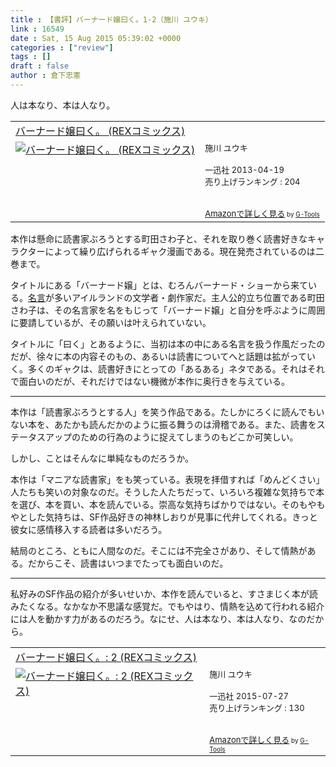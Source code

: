 ```yaml
---
title : 【書評】バーナード嬢曰く。1-2（施川 ユウキ）
link : 16549
date : Sat, 15 Aug 2015 05:39:02 +0000
categories : ["review"]
tags : []
draft : false
author : 倉下忠憲
---
```


人は本なり、本は人なり。

<table  border="0" cellpadding="5"><tr><td colspan="2"><a href="http://www.amazon.co.jp/%E3%83%90%E3%83%BC%E3%83%8A%E3%83%BC%E3%83%89%E5%AC%A2%E6%9B%B0%E3%81%8F%E3%80%82-REX%E3%82%B3%E3%83%9F%E3%83%83%E3%82%AF%E3%82%B9-%E6%96%BD%E5%B7%9D-%E3%83%A6%E3%82%A6%E3%82%AD-ebook/dp/B00JIFLWM8%3FSubscriptionId%3D15SMZCTB9V8NGR2TW082%26tag%3Drashita1000-22%26linkCode%3Dxm2%26camp%3D2025%26creative%3D165953%26creativeASIN%3DB00JIFLWM8" target="_blank">バーナード嬢曰く。 (REXコミックス)</a><img src="http://www.assoc-amazon.jp/e/ir?t=rashita1000-22&l=ur2&o=9" width="1" height="1" style="border: none;" alt="" /></td></tr><tr><td valign="top"><a href="http://www.amazon.co.jp/%E3%83%90%E3%83%BC%E3%83%8A%E3%83%BC%E3%83%89%E5%AC%A2%E6%9B%B0%E3%81%8F%E3%80%82-REX%E3%82%B3%E3%83%9F%E3%83%83%E3%82%AF%E3%82%B9-%E6%96%BD%E5%B7%9D-%E3%83%A6%E3%82%A6%E3%82%AD-ebook/dp/B00JIFLWM8%3FSubscriptionId%3D15SMZCTB9V8NGR2TW082%26tag%3Drashita1000-22%26linkCode%3Dxm2%26camp%3D2025%26creative%3D165953%26creativeASIN%3DB00JIFLWM8" target="_blank"><img src="http://ecx.images-amazon.com/images/I/51nbBjWyBCL._SL160_.jpg" border="0" alt="バーナード嬢曰く。 (REXコミックス)" /></a></td><td valign="top"><font size="-1">施川 ユウキ <br /><br />一迅社  2013-04-19<br />売り上げランキング : 204<br /><br /><br /><a href="http://www.amazon.co.jp/%E3%83%90%E3%83%BC%E3%83%8A%E3%83%BC%E3%83%89%E5%AC%A2%E6%9B%B0%E3%81%8F%E3%80%82-REX%E3%82%B3%E3%83%9F%E3%83%83%E3%82%AF%E3%82%B9-%E6%96%BD%E5%B7%9D-%E3%83%A6%E3%82%A6%E3%82%AD-ebook/dp/B00JIFLWM8%3FSubscriptionId%3D15SMZCTB9V8NGR2TW082%26tag%3Drashita1000-22%26linkCode%3Dxm2%26camp%3D2025%26creative%3D165953%26creativeASIN%3DB00JIFLWM8" target="_blank">Amazonで詳しく見る</a></font><font size="-2"> by <a href="http://www.goodpic.com/mt/aws/index.html" >G-Tools</a></font></td></tr></table>

本作は懸命に読書家ぶろうとする町田さわ子と、それを取り巻く読書好きなキャラクターによって繰り広げられるギャク漫画である。現在発売されているのは二巻まで。

タイトルにある「バーナード嬢」とは、むろんバーナード・ショーから来ている。<a href="http://www.oyobi.com/maxim01/01_33.html" target="_blank">名言</a>が多いアイルランドの文学者・劇作家だ。主人公的立ち位置である町田さわ子は、その名言家を名をもじって「バーナード嬢」と自分を呼ぶように周囲に要請しているが、その願いは叶えられていない。

タイトルに「曰く」とあるように、当初は本の中にある名言を扱う作風だったのだが、徐々に本の内容そのもの、あるいは読書についてへと話題は拡がっていく。多くのギャクは、読書好きにとっての「あるある」ネタである。それはそれで面白いのだが、それだけではない機微が本作に奥行きを与えている。

<hr />

本作は「読書家ぶろうとする人」を笑う作品である。たしかにろくに読んでもいない本を、あたかも読んだかのように振る舞うのは滑稽である。また、読書をステータスアップのための行為のように捉えてしまうのもどこか可笑しい。

しかし、ことはそんなに単純なものだろうか。

本作は「マニアな読書家」をも笑っている。表現を拝借すれば「めんどくさい」人たちも笑いの対象なのだ。そうした人たちだって、いろいろ複雑な気持ちで本を選び、本を買い、本を読んでいる。崇高な気持ちばかりではない。そのもやもやとした気持ちは、SF作品好きの神林しおりが見事に代弁してくれる。きっと彼女に感情移入する読者は多いだろう。

結局のところ、ともに人間なのだ。そこには不完全さがあり、そして情熱がある。だからこそ、読書はいつまでたっても面白いのだ。

<hr />

私好みのSF作品の紹介が多いせいか、本作を読んでいると、すさまじく本が読みたくなる。なかなか不思議な感覚だ。でもやはり、情熱を込めて行われる紹介には人を動かす力があるのだろう。なにせ、人は本なり、本は人なり、なのだから。

<table  border="0" cellpadding="5"><tr><td colspan="2"><a href="http://www.amazon.co.jp/%E3%83%90%E3%83%BC%E3%83%8A%E3%83%BC%E3%83%89%E5%AC%A2%E6%9B%B0%E3%81%8F%E3%80%82-2-REX%E3%82%B3%E3%83%9F%E3%83%83%E3%82%AF%E3%82%B9-%E6%96%BD%E5%B7%9D-%E3%83%A6%E3%82%A6%E3%82%AD-ebook/dp/B012FIY8T8%3FSubscriptionId%3D15SMZCTB9V8NGR2TW082%26tag%3Drashita1000-22%26linkCode%3Dxm2%26camp%3D2025%26creative%3D165953%26creativeASIN%3DB012FIY8T8" target="_blank">バーナード嬢曰く。: 2 (REXコミックス)</a><img src="http://www.assoc-amazon.jp/e/ir?t=rashita1000-22&l=ur2&o=9" width="1" height="1" style="border: none;" alt="" /></td></tr><tr><td valign="top"><a href="http://www.amazon.co.jp/%E3%83%90%E3%83%BC%E3%83%8A%E3%83%BC%E3%83%89%E5%AC%A2%E6%9B%B0%E3%81%8F%E3%80%82-2-REX%E3%82%B3%E3%83%9F%E3%83%83%E3%82%AF%E3%82%B9-%E6%96%BD%E5%B7%9D-%E3%83%A6%E3%82%A6%E3%82%AD-ebook/dp/B012FIY8T8%3FSubscriptionId%3D15SMZCTB9V8NGR2TW082%26tag%3Drashita1000-22%26linkCode%3Dxm2%26camp%3D2025%26creative%3D165953%26creativeASIN%3DB012FIY8T8" target="_blank"><img src="http://ecx.images-amazon.com/images/I/51fw3CCtgSL._SL160_.jpg" border="0" alt="バーナード嬢曰く。: 2 (REXコミックス)" /></a></td><td valign="top"><font size="-1">施川 ユウキ <br /><br />一迅社  2015-07-27<br />売り上げランキング : 130<br /><br /><br /><a href="http://www.amazon.co.jp/%E3%83%90%E3%83%BC%E3%83%8A%E3%83%BC%E3%83%89%E5%AC%A2%E6%9B%B0%E3%81%8F%E3%80%82-2-REX%E3%82%B3%E3%83%9F%E3%83%83%E3%82%AF%E3%82%B9-%E6%96%BD%E5%B7%9D-%E3%83%A6%E3%82%A6%E3%82%AD-ebook/dp/B012FIY8T8%3FSubscriptionId%3D15SMZCTB9V8NGR2TW082%26tag%3Drashita1000-22%26linkCode%3Dxm2%26camp%3D2025%26creative%3D165953%26creativeASIN%3DB012FIY8T8" target="_blank">Amazonで詳しく見る</a></font><font size="-2"> by <a href="http://www.goodpic.com/mt/aws/index.html" >G-Tools</a></font></td></tr></table>

